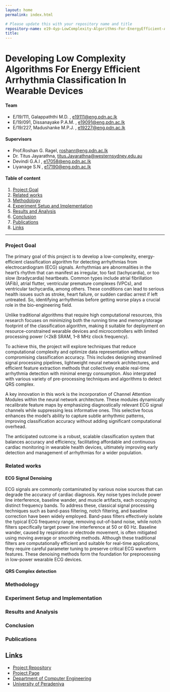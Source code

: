 ```yaml
---
layout: home
permalink: index.html

# Please update this with your repository name and title
repository-name: e19-4yp-LowComplexity-Algorithms-For-EnergyEfficient-Arrhythmia-Classification-In-Wearable-Devices
title:
---
```


[comment]: # "This is the standard layout for the project, but you can clean this and use your own template"

# Developing Low Complexity Algorithms For Energy Efficient Arrhythmia Classification In Wearable Devices
#### Team

- E/19/111, Galappaththi M.D. , [e19111@eng.pdn.ac.lk](mailto:e19111@eng.pdn.ac.lk)
- E/19/091, Dissanayake P.A.M. , [e19091@eng.pdn.ac.lk](mailto:e19091@eng.pdn.ac.lk)
- E/19/227, Madushanke M.P.J. , [e19227@eng.pdn.ac.lk](mailto:e19227@eng.pdn.ac.lk)

#### Supervisors

- Prof.Roshan G. Ragel, [roshanr@eng.pdn.ac.lk](mailto:roshanr@eng.pdn.ac.lk)
- Dr. Titus Jayarathna, [titus.Jayarathna@westernsydney.edu.au](mailto:titus.Jayarathna@westernsydney.edu.au)
- Devindi G.A.I , [e17058@eng.pdn.ac.lk](mailto:e17058@eng.pdn.ac.lk)
- Liyanage S.N , [e17190@eng.pdn.ac.lk](mailto:e17190@eng.pdn.ac.lk)

#### Table of content   

1. [Project Goal](#project-goal)
2. [Related works](#related-works)
3. [Methodology](#methodology)
4. [Experiment Setup and Implementation](#experiment-setup-and-implementation)
5. [Results and Analysis](#results-and-analysis)
6. [Conclusion](#conclusion)
7. [Publications](#publications)
8. [Links](#links)

---

<!-- 
DELETE THIS SAMPLE before publishing to GitHub Pages !!!
This is a sample image, to show how to add images to your page. To learn more options, please refer [this](https://projects.ce.pdn.ac.lk/docs/faq/how-to-add-an-image/)
![Sample Image](./images/sample.png) 
-->

### Project Goal

The primary goal of this project is to develop a low-complexity, energy-efficient classification algorithm for detecting arrhythmias from electrocardiogram (ECG) signals. Arrhythmias are abnormalities in the heart’s rhythm that can manifest as irregular, too fast (tachycardia), or too slow (bradycardia) heartbeats. Common types include atrial fibrillation (AFib), atrial flutter, ventricular premature complexes (VPCs), and ventricular tachycardia, among others. These conditions can lead to serious health issues such as stroke, heart failure, or sudden cardiac arrest if left untreated. So, identifying arrhythmias before getting
worse plays a crucial role in the bio-engineering field. 

Unlike traditional algorithms that require high computational resources, this research focuses on minimizing both the running time and memory/storage footprint of the classification algorithm, making it suitable for deployment on resource-constrained wearable devices and microcontrollers with limited processing power (<2kB SRAM, 1–8 MHz clock frequency).

To achieve this, the project will explore techniques that reduce computational complexity and optimize data representation without compromising classification accuracy. This includes designing streamlined signal processing pipelines, lightweight neural network architectures, and efficient feature extraction methods that collectively enable real-time arrhythmia detection with minimal energy consumption. Also intergrated with various variety of pre-processing techniques and algorithms to detect QRS complex. 

A key innovation in this work is the incorporation of Channel Attention Modules within the neural network architecture. These modules dynamically recalibrate feature maps by emphasizing diagnostically relevant ECG signal channels while suppressing less informative ones. This selective focus enhances the model’s ability to capture subtle arrhythmic patterns, improving classification accuracy without adding significant computational overhead.

The anticipated outcome is a robust, scalable classification system that balances accuracy and efficiency, facilitating affordable and continuous cardiac monitoring in wearable health devices, ultimately improving early detection and management of arrhythmias for a wider population.


### Related works

#### ECG Signal Denoising

ECG signals are commonly contaminated by various noise sources that can degrade the accuracy of cardiac diagnosis. Key noise types include power line interference, baseline wander, and muscle artifacts, each occupying distinct frequency bands. To address these, classical signal processing techniques such as band-pass filtering, notch filtering, and baseline correction have been widely employed. Band-pass filters effectively isolate the typical ECG frequency range, removing out-of-band noise, while notch filters specifically target power line interference at 50 or 60 Hz. Baseline wander, caused by respiration or electrode movement, is often mitigated using moving average or smoothing methods. Although these traditional filters are computationally efficient and suitable for real-time applications, they require careful parameter tuning to preserve critical ECG waveform features. These denoising methods form the foundation for preprocessing in low-power wearable ECG devices.

#### QRS Complex detection


### Methodology

### Experiment Setup and Implementation

### Results and Analysis

### Conclusion

### Publications
[//]: # "Note: Uncomment each once you uploaded the files to the repository"

<!-- 1. [Semester 7 report](./) -->
<!-- 2. [Semester 7 slides](./) -->
<!-- 3. [Semester 8 report](./) -->
<!-- 4. [Semester 8 slides](./) -->
<!-- 5. Author 1, Author 2 and Author 3 "Research paper title" (2021). [PDF](./). -->


## Links

[//]: # ( NOTE: EDIT THIS LINKS WITH YOUR REPO DETAILS )

- [Project Repository](https://github.com/cepdnaclk/repository-name)
- [Project Page](https://cepdnaclk.github.io/repository-name)
- [Department of Computer Engineering](http://www.ce.pdn.ac.lk/)
- [University of Peradeniya](https://eng.pdn.ac.lk/)

[//]: # "Please refer this to learn more about Markdown syntax"
[//]: # "https://github.com/adam-p/markdown-here/wiki/Markdown-Cheatsheet"
